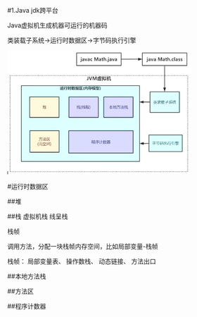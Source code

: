 #1.Java jdk跨平台

Java虚拟机生成机器可运行的机器码

类装载子系统->运行时数据区->字节码执行引擎

![avatar](jvm_one.png)

#运行时数据区

##堆

##栈   虚拟机栈   线呈栈

栈帧


调用方法，分配一块栈帧内存空间，比如局部变量-栈帧

栈帧：
局部变量表、
操作数栈、
动态链接、
方法出口

##本地方法栈

##方法区

##程序计数器